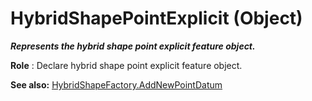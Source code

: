# HybridShapePointExplicit (Object)

**_Represents the hybrid shape point explicit feature object._**

**Role** : Declare hybrid shape point explicit feature object.

**See also:**      [HybridShapeFactory.AddNewPointDatum](../GSMInterfaces/interface_HybridShapeFactory_68680.htm#AddNewPointDatum)